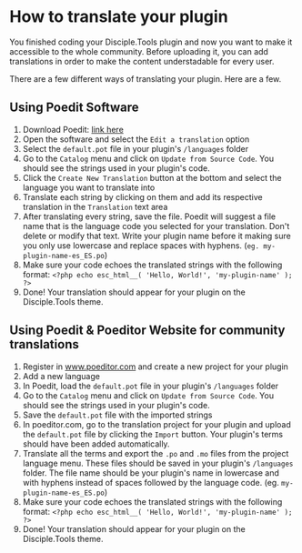 # How to translate your plugin

You finished coding your Disciple.Tools plugin and now you want to make it accessible to the whole community. Before uploading it, you can add translations in order to make the content understadable for every user.

There are a few different ways of translating your plugin. Here are a few.

## Using Poedit Software

1. Download Poedit: [link here](https://poedit.net/download/)
2. Open the software and select the ```Edit a translation``` option
3. Select the ```default.pot``` file in your plugin's ```/languages``` folder
4. Go to the ```Catalog``` menu and click on ```Update from Source Code```. You should see the strings used in your plugin's code.
5. Click the ```Create New Translation``` button at the bottom and select the language you want to translate into
6. Translate each string by clicking on them and add its respective translation in the ```Translation``` text area
7. After translating every string, save the file. Poedit will suggest a file name that is the language code you selected for your translation. Don't delete or modify that text. Write your plugin name before it making sure you only use lowercase and replace spaces with hyphens. (```eg. my-plugin-name-es_ES.po```)
8. Make sure your code echoes the translated strings with the following format:
```<?php echo esc_html__( 'Hello, World!', 'my-plugin-name' ); ?>```
9. Done! Your translation should appear for your plugin on the Disciple.Tools theme.



## Using Poedit & Poeditor Website for community translations

1. Register in www.poeditor.com and create a new project for your plugin
2. Add a new language
3. In Poedit, load the ```default.pot``` file in your plugin's ```/languages``` folder
4. Go to the ```Catalog``` menu and click on ```Update from Source Code```. You should see the strings used in your plugin's code.
5. Save the ```default.pot``` file with the imported strings
6. In poeditor.com, go to the translation project for your plugin and upload the ```default.pot``` file by clicking the ```Import``` button. Your plugin's terms should have been added automatically.
7. Translate all the terms and export the ```.po``` and ```.mo``` files from the project language menu. These files should be saved in your plugin's ```/languages``` folder. The file name should be your plugin's name in lowercase and with hyphens instead of spaces followed by the language code. (eg. ```my-plugin-name-es_ES.po```)
8. Make sure your code echoes the translated strings with the following format:
```<?php echo esc_html__( 'Hello, World!', 'my-plugin-name' ); ?>```
9. Done! Your translation should appear for your plugin on the Disciple.Tools theme.
